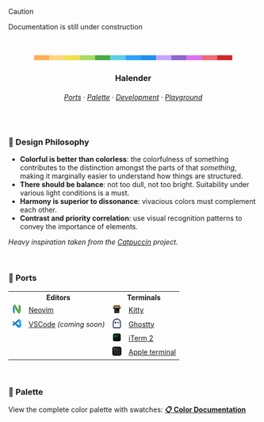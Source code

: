 > [!CAUTION]
> Documentation is still under construction

&nbsp;

<p align="center">
  <img src="./assets/docs/palette-stripe.svg" width="400" />
</p>

<h3 align="center">
 Halender
</h3>

<h6 align="center">
  <a href="https://github.com/deniskabana/halender#-ports">Ports</a>
  ·
  <a href="https://github.com/deniskabana/halender#-palette">Palette</a>
  ·
  <a href="https://github.com/catppuccin/catppuccin/tree/main/dev">Development</a>
  ·
  <a href="#">Playground</a>
</h6>

&nbsp;

### 🧠 Design Philosophy

- **Colorful is better than colorless**: the colorfulness of something contributes to the distinction amongst the parts
  of that _something_, making it marginally easier to understand how things are structured.
- **There should be balance**: not too dull, not too bright. Suitability under various light conditions is a must.
- **Harmony is superior to dissonance**: vivacious colors must complement each other.
- **Contrast and priority correlation**: use visual recognition patterns to convey the importance of elements.

_Heavy inspiration taken from the [Catpuccin](https://github.com/catppuccin/catppuccin) project._

&nbsp;

### 📀 Ports

<table width="100%">
  <tr>
    <th colspan="2">Editors</th>
    <th colspan="2">Terminals</th>
  </tr>
  <tr>
    <td>
      <a href="./editors/nvim/"><img src="./assets/logos/logo-neovim.png" width="20" /></a>
    </td>
    <td>
      <a href="./editors/nvim/">Neovim</a>
    </td>
    <td>
      <a href="./terminals/kitty/"><img src="./assets/logos/logo-kitty.png" width="20" /></a>
    </td>
    <td>
      <a href="./terminals/kitty/">Kitty</a>
    </td>
  </tr>
  <tr>
    <td>
      <a href="./editors/vscode/"><img src="./assets/logos/logo-vscode.png" width="20" /></a>
    </td>
    <td>
      <a href="./editors/vscode/">VSCode</a>
      <i>(coming soon)</i>
    </td>
    <td>
      <a href="./terminals/ghostty/"><img src="./assets/logos/logo-ghostty.png" width="20" /></a>
    </td>
    <td>
      <a href="./terminals/ghostty/">Ghostty</a>
    </td>
  </tr>
  <tr>
    <td colspan="2"></td>
    <td>
      <a href="./terminals/iterm2/"><img src="./assets/logos/logo-iterm.png" width="20" /></a>
    </td>
    <td>
      <a href="./terminals/iterm2/">iTerm 2</a>
    </td>
  </tr>
  <tr>
    <td colspan="2"></td>
    <td>
      <a href="./terminals/apple-terminal/"><img src="./assets/logos/logo-apple-terminal.png" width="20" /></a>
    </td>
    <td>
      <a href="./terminals/apple-terminal/">Apple&nbsp;terminal</a>
    </td>
  </tr>
</table>

&nbsp;

### 🎨 Palette

View the complete color palette with swatches: **[📋 Color Documentation](docs/colors.md)**
